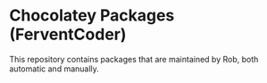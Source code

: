 Chocolatey Packages (FerventCoder)
==================================

This repository contains packages that are maintained by Rob, both automatic and manually.
